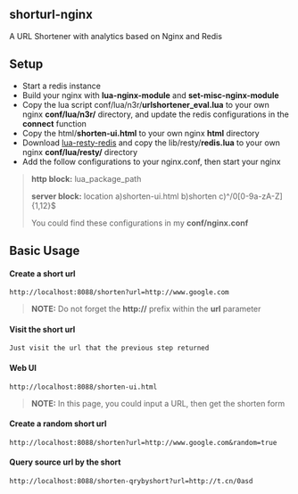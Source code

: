 shorturl-nginx
----------

A URL Shortener with analytics based on Nginx and Redis

Setup
---------

 - Start a redis instance
 - Build your nginx with **lua-nginx-module** and **set-misc-nginx-module**
 - Copy the lua script conf/lua/n3r/**urlshortener_eval.lua** to your own nginx **conf/lua/n3r/** directory, and update the redis configurations in the **connect** function
 - Copy the html/**shorten-ui.html** to your own nginx **html** directory
 - Download [lua-resty-redis](https://github.com/agentzh/lua-resty-redis) and copy the lib/resty/**redis.lua** to your own nginx **conf/lua/resty/** directory
 - Add the follow configurations to your nginx.conf, then start your nginx

> **http block:** lua_package_path
>
> **server block:** location a)shorten-ui.html b)shorten c)^/0[0-9a-zA-Z]{1,12}$
>
> You could find these configurations in my **conf/nginx.conf** 

Basic Usage
---------

#### <i class="icon-file"></i> Create a short url
    http://localhost:8088/shorten?url=http://www.google.com
> **NOTE:** Do not forget the **http://** prefix within the **url** parameter

#### <i class="icon-folder-open"></i> Visit the short url
    Just visit the url that the previous step returned

#### <i class="icon-pencil"></i> Web UI
    http://localhost:8088/shorten-ui.html
> **NOTE:** In this page, you could input a URL, then get the shorten form

#### <i class="icon-file"></i> Create a random short url
    http://localhost:8088/shorten?url=http://www.google.com&random=true
    
#### <i class="icon-file"></i> Query source url by the short 
    http://localhost:8088/shorten-qrybyshort?url=http://t.cn/0asd
